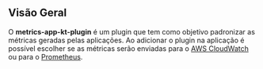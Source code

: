 ## **Visão Geral**

O **metrics-app-kt-plugin** é um plugin que tem como objetivo padronizar as métricas geradas pelas aplicações. Ao adicionar o plugin na aplicação é possível escolher se as métricas serão enviadas para o [AWS CloudWatch](https://aws.amazon.com/pt/cloudwatch/) ou para o [Prometheus](https://prometheus.io/docs/introduction/overview/).